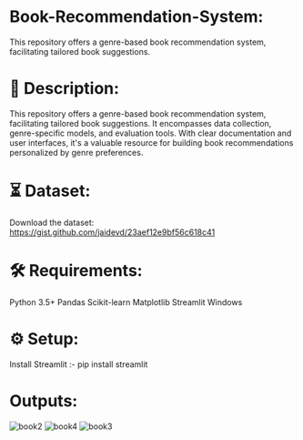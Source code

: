 # Book-Recommendation-System:

This repository offers a genre-based book recommendation system, facilitating tailored book suggestions.

# 📝 Description: 
This repository offers a genre-based book recommendation system, facilitating tailored book suggestions. It encompasses data collection, genre-specific models, and evaluation tools. With clear documentation and user interfaces, it's a valuable resource for building book recommendations personalized by genre preferences.

# ⏳ Dataset:
Download the dataset:
https://gist.github.com/jaidevd/23aef12e9bf56c618c41

# 🛠️ Requirements:
Python 3.5+
Pandas
Scikit-learn
Matplotlib
Streamlit
Windows

# ⚙️ Setup:
Install Streamlit :-
pip install streamlit

# Outputs:

![book2](https://github.com/balananujith/Book-recommendation/assets/118455793/d09154e6-d8d1-49f0-8329-027ac16e875a)
![book4](https://github.com/balananujith/Book-recommendation/assets/118455793/978eee3c-1d27-4d8f-9d40-0bec1a7b2439)
![book3](https://github.com/balananujith/Book-recommendation/assets/118455793/afffde18-2219-4436-91bd-5abcc915709a)
